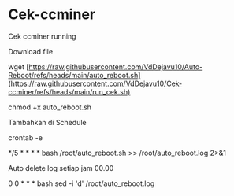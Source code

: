 # Cek-ccminer
Cek ccminer running


Download file

wget [https://raw.githubusercontent.com/VdDejavu10/Auto-Reboot/refs/heads/main/auto_reboot.sh](https://raw.githubusercontent.com/VdDejavu10/Cek-ccminer/refs/heads/main/run_cek.sh)

chmod +x auto_reboot.sh

Tambahkan di Schedule

crontab -e

*/5 * * * * bash /root/auto_reboot.sh >> /root/auto_reboot.log 2>&1

Auto delete log setiap jam 00.00

0 0 * * * bash sed -i 'd' /root/auto_reboot.log

